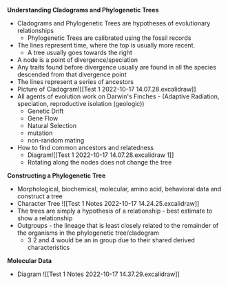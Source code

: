 **Understanding Cladograms and Phylogenetic Trees**
- Cladograms and Phylogenetic Trees are hypotheses of evolutionary relationships
	- Phylogenetic Trees are calibrated using the fossil records 
- The lines represent time, where the top is usually more recent. 
	- A tree usually goes towards the right
- A node is a point of divergence/speciation
- Any traits found before divergence usually are found in all the species descended from that divergence point
- The lines represent a series of ancestors
- Picture of Cladogram![[Test 1 2022-10-17 14.07.28.excalidraw]]
- All agents of evolution work on Darwin's Finches - (Adaptive Radiation, speciation, reproductive isolation (geologic))
	- Genetic Drift
	- Gene Flow
	- Natural Selection
	- mutation
	- non-random mating
- How to find common ancestors and relatedness
	- Diagram![[Test 1 2022-10-17 14.07.28.excalidraw 1]]
	- Rotating along the nodes does not change the tree

**Constructing a Phylogenetic Tree**
- Morphological, biochemical, molecular, amino acid, behavioral data and construct a tree
- Character Tree ![[Test 1 Notes 2022-10-17 14.24.25.excalidraw]]
- The trees are simply a hypothesis of a relationship - best estimate to show a relationship
- Outgroups - the lineage that is least closely related to the remainder of the organisms in the phylogenetic tree/cladogram
	- 3 2 and 4 would be an in group due to their shared derived characteristics

**Molecular Data**
- Diagram ![[Test 1 Notes 2022-10-17 14.37.29.excalidraw]]
